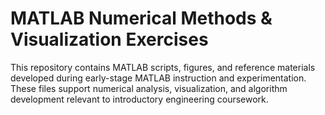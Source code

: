 # MATLAB Numerical Methods & Visualization Exercises

This repository contains MATLAB scripts, figures, and reference materials developed during early-stage MATLAB instruction and experimentation. These files support numerical analysis, visualization, and algorithm development relevant to introductory engineering coursework.
